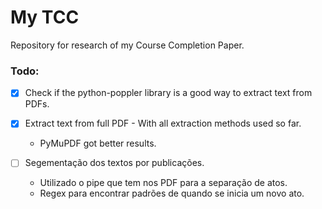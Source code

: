 # My TCC

Repository for research of my Course Completion Paper.

### Todo:

- [X] Check if the python-poppler library is a good way to extract text from PDFs.
- [X] Extract text from full PDF - With all extraction methods used so far.
    - PyMuPDF got better results.

- [ ] Segementação dos textos por publicações.
    - Utilizado o pipe que tem nos PDF para a separação de atos.
    - Regex para encontrar padrões de quando se inicia um novo ato.
